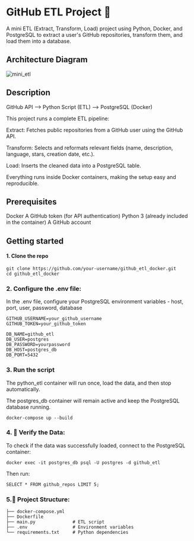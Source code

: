 # GitHub ETL Project 🚀


A mini ETL (Extract, Transform, Load) project using Python, Docker, and PostgreSQL to extract a user's GitHub repositories, transform them, and load them into a database.

## Architecture Diagram
![mini_etl](https://github.com/user-attachments/assets/9ce0c249-ba1d-47b2-b5e7-d285bcca6877)


## Description

GitHub API --> Python Script (ETL) --> PostgreSQL (Docker)

This project runs a complete ETL pipeline:

Extract: Fetches public repositories from a GitHub user using the GitHub API.

Transform: Selects and reformats relevant fields (name, description, language, stars, creation date, etc.).

Load: Inserts the cleaned data into a PostgreSQL table.

Everything runs inside Docker containers, making the setup easy and reproducible.

## Prerequisites

Docker
A GitHub token (for API authentication)
Python 3 (already included in the container)
A GitHub account

## Getting started

#### 1. Clone the repo

```
git clone https://github.com/your-username/github_etl_docker.git
cd github_etl_docker
```

### 2. Configure the .env file:

In the .env file, configure your PostgreSQL environment variables - host, port, user, password, database

```
GITHUB_USERNAME=your_github_username
GITHUB_TOKEN=your_github_token

DB_NAME=github_etl
DB_USER=postgres
DB_PASSWORD=yourpassword
DB_HOST=postgres_db
DB_PORT=5432

```

### 3. Run the script
The python_etl container will run once, load the data, and then stop automatically.

The postgres_db container will remain active and keep the PostgreSQL database running.
```
docker-compose up --build
```

### 4. 🔎 Verify the Data:
To check if the data was successfully loaded, connect to the PostgreSQL container:
```
docker exec -it postgres_db psql -U postgres -d github_etl
```
Then run:
```
SELECT * FROM github_repos LIMIT 5;
```


### 5.📁 Project Structure:
``` .
├── docker-compose.yml
├── Dockerfile
├── main.py              # ETL script
├── .env                 # Environment variables
└── requirements.txt     # Python dependencies
```
